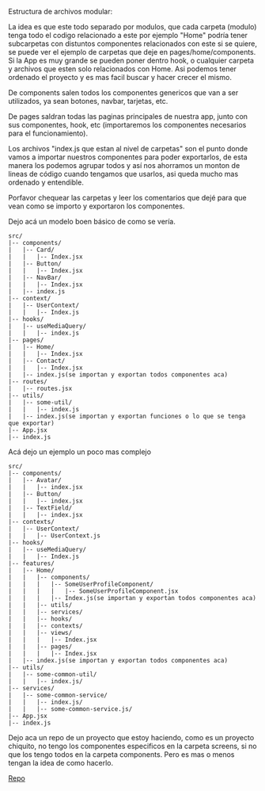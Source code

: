 Estructura de archivos modular:

La idea es que este todo separado por modulos, que cada carpeta (modulo) tenga todo el codigo relacionado a este por ejemplo "Home" podría tener subcarpetas con distuntos componentes relacionados con este si se quiere, se puede ver el ejemplo de carpetas que deje en pages/home/components. Si la App es muy grande se pueden poner dentro hook, o cualquier carpeta y archivos que esten solo relacionados con Home. Asi podemos tener ordenado el proyecto y es mas facil buscar y hacer crecer el mismo.

De components  salen todos los componentes genericos que van a ser utilizados, ya sean botones, navbar, tarjetas, etc.

De pages saldran todas las paginas principales de nuestra app, junto con sus componentes, hook, etc (importaremos los componentes necesarios para el funcionamiento).


Los archivos "index.js que estan al nivel de carpetas" son el punto donde vamos a importar nuestros componentes para poder exportarlos, de esta manera los podemos agrupar todos y así nos ahorramos un monton de lineas de código cuando tengamos que usarlos, asi queda mucho mas ordenado y entendible.

Porfavor chequear las carpetas y leer los comentarios que dejé para que vean como se importo y exportaron los componentes.

Dejo acá un modelo boen básico de como se vería.

```
src/
|-- components/
|   |-- Card/
|   |   |-- Index.jsx
|   |-- Button/
|   |   |-- Index.jsx
|   |-- NavBar/
|   |   |-- Index.jsx
|   |-- index.js
|-- context/
|   |-- UserContext/
|   |   |-- Index.js
|-- hooks/
|   |-- useMediaQuery/
|   |   |-- index.js
|-- pages/
|   |-- Home/
|   |   |-- Index.jsx
|   |-- Contact/
|   |   |-- Index.jsx
|   |-- index.js(se importan y exportan todos componentes aca)
|-- routes/
|   |-- routes.jsx
|-- utils/
|   |-- some-util/
|   |   |-- index.js
|   |-- index.js(se importan y exportan funciones o lo que se tenga que exportar)
|-- App.jsx
|-- index.js
```

Acá dejo un ejemplo un poco mas complejo

```
src/
|-- components/
|   |-- Avatar/
|   |   |-- index.jsx
|   |-- Button/
|   |   |-- index.jsx
|   |-- TextField/
|   |   |-- index.jsx
|-- contexts/
|   |-- UserContext/
|   |   |-- UserContext.js
|-- hooks/
|   |-- useMediaQuery/
|   |   |-- Index.js
|-- features/
|   |-- Home/
|   |   |-- components/
|   |   |   |-- SomeUserProfileComponent/
|   |   |   |   |-- SomeUserProfileComponent.jsx
|   |   |   |-- Index.js(se importan y exportan todos componentes aca)
|   |   |-- utils/
|   |   |-- services/
|   |   |-- hooks/
|   |   |-- contexts/
|   |   |-- views/
|   |   |   |-- Index.jsx
|   |   |-- pages/
|   |   |   |-- Index.jsx
|   |-- index.js(se importan y exportan todos componentes aca)
|-- utils/
|   |-- some-common-util/
|   |   |-- index.js/
|-- services/
|   |-- some-common-service/
|   |   |-- index.js/
|   |   |-- some-common-service.js/
|-- App.jsx
|-- index.js
```

Dejo aca un repo de un proyecto que estoy haciendo, como es un proyecto chiquito, no tengo los componentes especificos en la carpeta screens, si no que los tengo todos en la carpeta components. Pero es mas o menos tengan la idea de como hacerlo. 

[Repo](https://github.com/peladno/inventory-reactNativeApp)